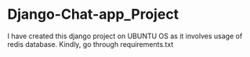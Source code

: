# Django-Chat-app_Project

I have created this django project on UBUNTU OS as it involves usage of redis database.
Kindly, go through requirements.txt
